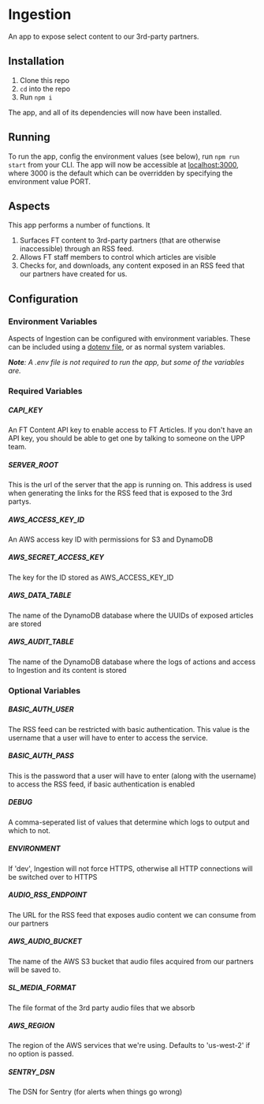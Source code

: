 # Ingestion
An app to expose select content to our 3rd-party partners.

## Installation

1. Clone this repo
2. `cd` into the repo
3. Run `npm i`

The app, and all of its dependencies will now have been installed.

## Running

To run the app, config the environment values (see below), run `npm run start` from your CLI. The app will now be accessible at [localhost:3000](http://localhost:3000), where 3000 is the default which can be overridden by specifying the environment value PORT.

## Aspects
This app performs a number of functions. It

1. Surfaces FT content to 3rd-party partners (that are otherwise inaccessible) through an RSS feed.
2. Allows FT staff members to control which articles are visible
3. Checks for, and downloads, any content exposed in an RSS feed that our partners have created for us.

## Configuration

### Environment Variables
Aspects of Ingestion can be configured with environment variables. These can be included using a [dotenv file](https://www.npmjs.com/package/dotenv), or as normal system variables.

***Note**: A .env file is not required to run the app, but some of the variables are.*

### Required Variables

##### CAPI_KEY
An FT Content API key to enable access to FT Articles. If you don't have an API key, you should be able to get one by talking to someone on the UPP team.

##### SERVER_ROOT
This is the url of the server that the app is running on. This address is used when generating the links for the RSS feed that is exposed to the 3rd partys. 

##### AWS_ACCESS_KEY_ID
An AWS access key ID with permissions for S3 and DynamoDB

##### AWS_SECRET_ACCESS_KEY
The key for the ID stored as AWS_ACCESS_KEY_ID

##### AWS_DATA_TABLE
The name of the DynamoDB database where the UUIDs of exposed articles are stored

##### AWS_AUDIT_TABLE
The name of the DynamoDB database where the logs of actions and access to Ingestion and its content is stored

### Optional Variables

##### BASIC_AUTH_USER
The RSS feed can be restricted with basic authentication. This value is the username that a user will have to enter to access the service.

##### BASIC_AUTH_PASS
This is the password that a user will have to enter (along with the username) to access the RSS feed, if basic authentication is enabled

##### DEBUG
A comma-seperated list of values that determine which logs to output and which to not.

##### ENVIRONMENT
If 'dev', Ingestion will not force HTTPS, otherwise all HTTP connections will be switched over to HTTPS

##### AUDIO_RSS_ENDPOINT
The URL for the RSS feed that exposes audio content we can consume from our partners

##### AWS_AUDIO_BUCKET
The name of the AWS S3 bucket that audio files acquired from our partners will be saved to.

##### SL_MEDIA_FORMAT
The file format of the 3rd party audio files that we absorb

##### AWS_REGION
The region of the AWS services that we're using. Defaults to 'us-west-2' if no option is passed.

##### SENTRY_DSN
The DSN for Sentry (for alerts when things go wrong)
